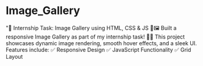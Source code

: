 # Image_Gallery
"🚀 Internship Task: Image Gallery using HTML, CSS &amp; JS 🎨🖼️  Built a responsive Image Gallery as part of my internship task! 📸✨ This project showcases dynamic image rendering, smooth hover effects, and a sleek UI. Features include:  ✅ Responsive Design ✅ JavaScript Functionality ✅ Grid Layout
